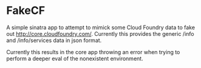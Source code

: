 # FakeCF

A simple sinatra app to attempt to mimick some Cloud Foundry data to fake out http://core.cloudfoundry.com/. Currently this provides the generic /info and /info/services data in json format. 

Currently this results in the core app throwing an error when trying to perform a deeper eval of the nonexistent environment.
